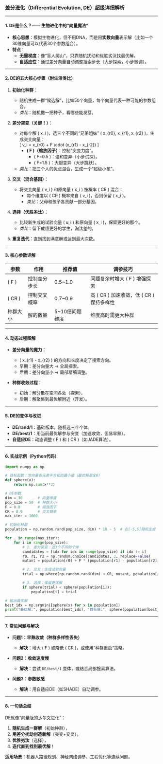 ### **差分进化（Differential Evolution, DE）超级详细解析**

---

#### **1. DE是什么？—— 生物进化中的“向量魔法”**
- **核心思想**：模拟生物进化，但不用DNA，而是用**实数向量**表示解（比如一个30维向量可以代表30个参数组合）。  
- **特点**：  
  - **无需梯度**：像“盲人爬山”，只靠随机扰动和优胜劣汰找最优解。  
  - **自适应性**：通过差分向量自动调整搜索步长（大步探索，小步微调）。  

---

#### **2. DE的五大核心步骤（附生活类比）**
1. **初始化种群**：  
   - 随机生成一群“候选解”，比如50个向量，每个向量代表一种可能的参数组合。  
   - *类比*：随机撒一把种子，看哪些能发芽。  

2. **差分突变（关键！）**：  
   - 对每个解 \( x_i \)，选三个不同的“兄弟姐妹” \( x_{r0}, x_{r1}, x_{r2} \)，生成突变向量：  
     \[
     v_i = x_{r0} + F \cdot (x_{r1} - x_{r2})
     \]
     - **\( F \)（缩放因子）**：控制“突变力度”。  
       - \( F=0.5 \)：温和变异（小步试探）。  
       - \( F=1.5 \)：大胆变异（大步跳跃）。  
   - *类比*：把三个人的优点混合，生成一个“超级小孩”。  

3. **交叉（混合基因）**：  
   - 将突变向量 \( v_i \) 和原向量 \( x_i \) 按概率 \( CR \) 混合：  
     - 每个维度以 \( CR \) 概率来自 \( v_i \)，否则保留 \( x_i \)。  
     - *类比*：父母和孩子各贡献一部分基因。  

4. **选择（优胜劣汰）**：  
   - 比较新生成的试验向量 \( u_i \) 和原向量 \( x_i \)，保留更好的那个。  
   - *类比*：留下成绩更好的学生，淘汰差的。  

5. **重复迭代**：直到找到满意解或达到最大次数。  

---

#### **3. 核心参数详解**
| **参数** | **作用**                  | **推荐值**       | **调参技巧**                     |
|----------|--------------------------|------------------|----------------------------------|
| \( F \)  | 控制差分步长              | 0.5~1.0          | 问题复杂时增大 \( F \) 增强探索   |
| \( CR \) | 控制交叉概率              | 0.7~0.9          | 高 \( CR \) 加速收敛，低 \( CR \) 保持多样性 |
| 种群大小 | 解的数量                  | 5~10倍问题维度   | 维度高时需更大种群               |

---

#### **4. 动态过程图解**
- **差分向量的魔力**：  
  - \( x_{r1} - x_{r2} \) 的方向和长度决定了搜索方向。  
  - 早期：差分向量大 → 全局探索。  
  - 后期：差分向量小 → 局部精细调整。  

- **种群收敛过程**：  
  - 初始：解分散在空间各处（探索）。  
  - 后期：解聚集到最优解附近（开发）。  

---

#### **5. DE的变体与改进**
- **DE/rand/1**：基础版本，随机选三个个体。  
- **DE/best/1**：用当前最优解参与突变（加速收敛，但易早熟）。  
- **自适应DE**：动态调整 \( F \) 和 \( CR \)（如JADE算法）。  

---

#### **6. 实战示例（Python代码）**
```python
import numpy as np

# 目标函数：求向量各元素平方和的最小值（最优解是全0）
def sphere(x):
    return np.sum(x**2)

# DE参数
dim = 30       # 向量维度
pop_size = 50  # 种群大小
F = 0.8        # 缩放因子
CR = 0.9       # 交叉概率
max_iter = 1000

# 初始化种群
population = np.random.rand(pop_size, dim) * 10 - 5  # 在[-5,5]随机生成

for _ in range(max_iter):
    for i in range(pop_size):
        # 1. 差分突变：选3个不同的个体
        candidates = [idx for idx in range(pop_size) if idx != i]
        r0, r1, r2 = np.random.choice(candidates, 3, replace=False)
        mutant = population[r0] + F * (population[r1] - population[r2])

        # 2. 交叉：生成试验向量
        trial = np.where(np.random.rand(dim) < CR, mutant, population[i])

        # 3. 选择：保留更优解
        if sphere(trial) < sphere(population[i]):
            population[i] = trial

# 输出最优解
best_idx = np.argmin([sphere(x) for x in population])
print("最优解:", population[best_idx], "目标值:", sphere(population[best_idx]))
```

---

#### **7. 常见问题与解决**
- **问题1：早熟收敛（种群多样性丢失）**  
  - **解决**：增大 \( F \) 或降低 \( CR \)，或使用“种群重启”策略。  

- **问题2：收敛速度慢**  
  - **解决**：尝试 `DE/best/1` 变体，或结合局部搜索算法。  

- **问题3：参数敏感**  
  - **解决**：用自适应DE（如SHADE）自动调参。  

---

#### **8. 一句话总结**
DE就像“向量版的达尔文进化”：  
1. **随机生成一群解**（初始种群），  
2. **用差分扰动创造新解**（突变+交叉），  
3. **优胜劣汰**（选择），  
4. **迭代直到找到最优解**！  

**适用场景**：机器人路径规划、神经网络调参、工程优化等连续问题。
